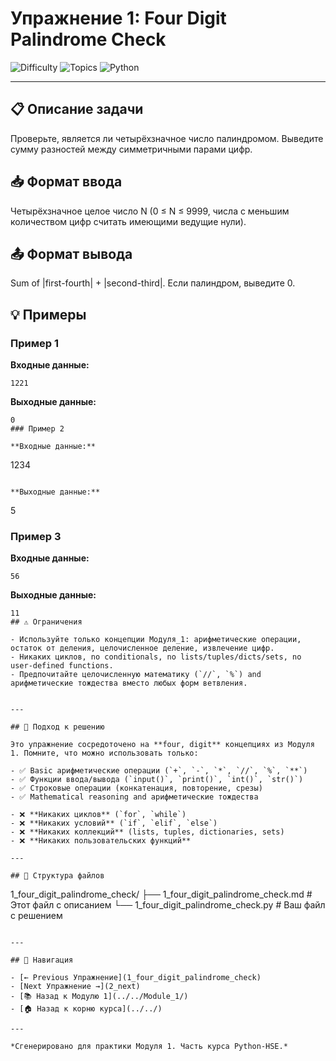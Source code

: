 # Упражнение 1: Four Digit Palindrome Check

![Difficulty](https://img.shields.io/badge/Difficulty-Module%201-green)
![Topics](https://img.shields.io/badge/Topics-four%2C%20digit-blue)
![Python](https://img.shields.io/badge/Python-Module%201%20Concepts-yellow)

---

## 📋 Описание задачи

Проверьте, является ли четырёхзначное число палиндромом. Выведите сумму разностей между симметричными парами цифр.
## 📥 Формат ввода

Четырёхзначное целое число N (0 ≤ N ≤ 9999, числа с меньшим количеством цифр считать имеющими ведущие нули).
## 📤 Формат вывода

Sum of |first-fourth| + |second-third|. Если палиндром, выведите 0.
## 💡 Примеры

### Пример 1

**Входные данные:**
```
1221
```

**Выходные данные:**
```
0
### Пример 2

**Входные данные:**
```
1234
```

**Выходные данные:**
```
5
### Пример 3

**Входные данные:**
```
56
```

**Выходные данные:**
```
11
## ⚠️ Ограничения

- Используйте только концепции Модуля_1: арифметические операции, остаток от деления, целочисленное деление, извлечение цифр.
- Никаких циклов, no conditionals, no lists/tuples/dicts/sets, no user-defined functions.
- Предпочитайте целочисленную математику (`//`, `%`) and арифметические тождества вместо любых форм ветвления.


---

## 🎯 Подход к решению

Это упражнение сосредоточено на **four, digit** концепциях из Модуля 1. Помните, что можно использовать только:

- ✅ Basic арифметические операции (`+`, `-`, `*`, `//`, `%`, `**`)
- ✅ Функции ввода/вывода (`input()`, `print()`, `int()`, `str()`)
- ✅ Строковые операции (конкатенация, повторение, срезы)
- ✅ Mathematical reasoning and арифметические тождества

- ❌ **Никаких циклов** (`for`, `while`)
- ❌ **Никаких условий** (`if`, `elif`, `else`)
- ❌ **Никаких коллекций** (lists, tuples, dictionaries, sets)
- ❌ **Никаких пользовательских функций**

---

## 📁 Структура файлов
```
1_four_digit_palindrome_check/
├── 1_four_digit_palindrome_check.md     # Этот файл с описанием
└── 1_four_digit_palindrome_check.py     # Ваш файл с решением
```

---

## 🔗 Навигация

- [← Previous Упражнение](1_four_digit_palindrome_check) 
- [Next Упражнение →](2_next)
- [📚 Назад к Модулю 1](../../Module_1/)
- [🏠 Назад к корню курса](../../)

---

*Сгенерировано для практики Модуля 1. Часть курса Python-HSE.*
